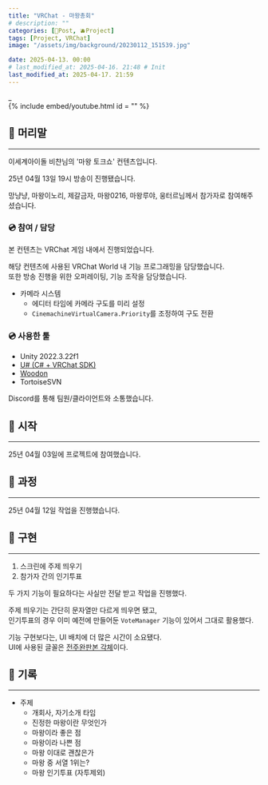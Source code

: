 ```yaml
---
title: "VRChat - 마왕총회"
# description: ""
categories: [📀Post, 🫐Project]
tags: [Project, VRChat]
image: "/assets/img/background/20230112_151539.jpg"

date: 2025-04-13. 00:00
# last_modified_at: 2025-04-16. 21:48 # Init
last_modified_at: 2025-04-17. 21:59
---
```


_  
{% include embed/youtube.html id = "" %}

## 📀 머리말

---

이세계아이돌 비챤님의 '마왕 토크쇼' 컨텐츠입니다.  

25년 04월 13일 19시 방송이 진행됐습니다.  

망냥냥, 마왕이노리, 제갈금자, 마왕0216, 마왕루야, 웅터르님께서 참가자로 참여해주셨습니다.  

### 💿 참여 / 담당

본 컨텐츠는 VRChat 게임 내에서 진행되었습니다.  

해당 컨텐츠에 사용된 VRChat World 내 기능 프로그래밍을 담당했습니다.  
또한 방송 진행을 위한 오퍼레이팅, 기능 조작을 담당했습니다.  

- 카메라 시스템
  - 에디터 타임에 카메라 구도를 미리 설정
  - `CinemachineVirtualCamera.Priority`를 조정하여 구도 전환

### 💿 사용한 툴

- Unity 2022.3.22f1
- [U# (C# + VRChat SDK)](https://udonsharp.docs.vrchat.com/)
- [Woodon](https://github.com/wrchat/Woodon)
- TortoiseSVN

Discord를 통해 팀원/클라이언트와 소통했습니다.  

## 📀 시작

---

25년 04월 03일에 프로젝트에 참여했습니다.  

## 📀 과정

---

25년 04월 12일 작업을 진행했습니다.  

## 📀 구현

---

1. 스크린에 주제 띄우기
2. 참가자 간의 인기투표

두 가지 기능이 필요하다는 사실만 전달 받고 작업을 진행했다.  

주제 띄우기는 간단히 문자열만 다르게 띄우면 됐고,  
인기투표의 경우 이미 예전에 만들어둔 `VoteManager` 기능이 있어서 그대로 활용했다.  

기능 구현보다는, UI 배치에 더 많은 시간이 소요됐다.  
UI에 사용된 글꼴은 [전주완판본 각체](https://noonnu.cc/font_page/625)이다.  

## 📀 기록

---

- 주제
  - 개회사, 자기소개 타임
  - 진정한 마왕이란 무엇인가
  - 마왕이라 좋은 점
  - 마왕이라 나쁜 점
  - 마왕 이대로 괜찮은가
  - 마왕 중 서열 1위는?
  - 마왕 인기투표 (자투제외)
